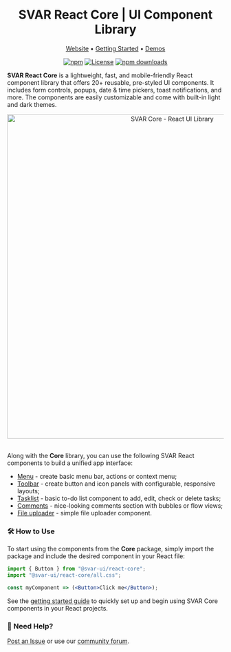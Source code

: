 <div align="center">

# SVAR React Core | UI Component Library

</div>

<div align="center">

[Website](https://svar.dev/react/core/) • [Getting Started](https://docs.svar.dev/react/core/getting_started/) • [Demos](https://docs.svar.dev/react/core/samples/#/calendar/willow)

</div>

<div align="center">

[![npm](https://img.shields.io/npm/v/@svar-ui/react-core.svg)](https://www.npmjs.com/package/@svar-ui/react-core)
[![License](https://img.shields.io/github/license/svar-widgets/core)](https://github.com/svar-widgets/core/blob/main/license.txt)
[![npm downloads](https://img.shields.io/npm/dm/@svar-ui/react-core.svg)](https://www.npmjs.com/package/@svar-ui/react-core)

</div>

**SVAR React Core** is a lightweight, fast, and mobile-friendly React component library that offers 20+ reusable, pre-styled UI components. It includes form controls, popups, date & time pickers, toast notifications, and more. The components are easily customizable and come with built-in light and dark themes.

<div align="center">

<img src="https://svar.dev/images/github/github-core.png" alt="SVAR Core - React UI Library" style="width: 752px;">

</div>

</br>

Along with the **Core** library, you can use the following SVAR React components to build a unified app interface:

- [Menu](https://github.com/svar-widgets/react-menu) - create basic menu bar, actions or context menu;
- [Toolbar](https://github.com/svar-widgets/react-toolbar) - create button and icon panels with configurable, responsive layouts;
- [Tasklist](https://github.com/svar-widgets/react-tasklist) - basic to-do list component to add, edit, check or delete tasks;
- [Comments](https://github.com/svar-widgets/react-comments) - nice-looking comments section with bubbles or flow views;
- [File uploader](https://github.com/svar-widgets/react-uploader) - simple file uploader component.

### :hammer_and_wrench: How to Use

To start using the components from the **Core** package, simply import the package and include the desired component in your React file:

```jsx
import { Button } from "@svar-ui/react-core";
import "@svar-ui/react-core/all.css";

const myComponent => (<Button>Click me</Button>);
```

See the [getting started guide](https://docs.svar.dev/react/core/getting_started/) to quickly set up and begin using SVAR Core components in your React projects.

### :speech_balloon: Need Help?

[Post an Issue](https://github.com/svar-widgets/react-core/issues/) or use our [community forum](https://forum.svar.dev).
